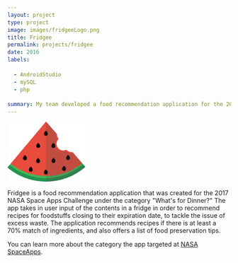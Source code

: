 ```yaml
---
layout: project
type: project
image: images/fridgeeLogo.png
title: Fridgee
permalink: projects/fridgee
date: 2016
labels:
  
  - AndroidStudio
  - mySQL
  - php
  
summary: My team developed a food recommendation application for the 2017 NASA hackathon Space Apps Challenge.
---
```


<img class="ui centered middle image" width = "35%" src="../images/fridgeeLogo.png">

Fridgee is a food recommendation application that was created for the 2017 NASA Space Apps Challenge under the category "What's for Dinner?"
The app takes in user input of the contents in a fridge in order to recommend recipes for foodstuffs closing to their expiration date, to tackle the issue of excess waste.
The application recommends recipes if there is at least a 70% match of ingredients, and also offers a list of food preservation tips.

You can learn more about the category the app targeted at [NASA SpaceApps](https://2017.spaceappschallenge.org/challenges/earth-and-us/whats-dinner/details).



